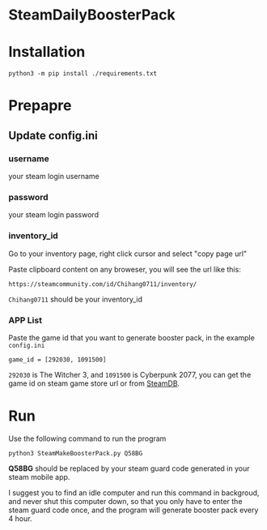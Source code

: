 # SteamDailyBoosterPack


# Installation
```
python3 -m pip install ./requirements.txt
```

# Prepapre

## Update config.ini
### username
your steam login username
### password
your steam login password
### inventory_id

Go to your inventory page, right click cursor and select "copy page url"

Paste clipboard content on any broweser, you will see the url like this:
```
https://steamcommunity.com/id/Chihang0711/inventory/
```

`Chihang0711` should be your inventory_id


### APP List 
Paste the game id that you want to generate booster pack, in the example `config.ini`

```
game_id = [292030, 1091500]
```

`292030` is The Witcher 3, and `1091500` is Cyberpunk 2077, you can get the game id on steam game store url or from [SteamDB](https://steamdb.info/apps/).

# Run

Use the following command to run the program

```
python3 SteamMakeBoosterPack.py Q58BG
```

**Q58BG** should be replaced by your steam guard code generated in your steam mobile app.

I suggest you to find an idle computer and run this command in backgroud, and never shut this computer down, so that you only have to enter the steam guard code once, and the program will generate booster pack every 4 hour.
